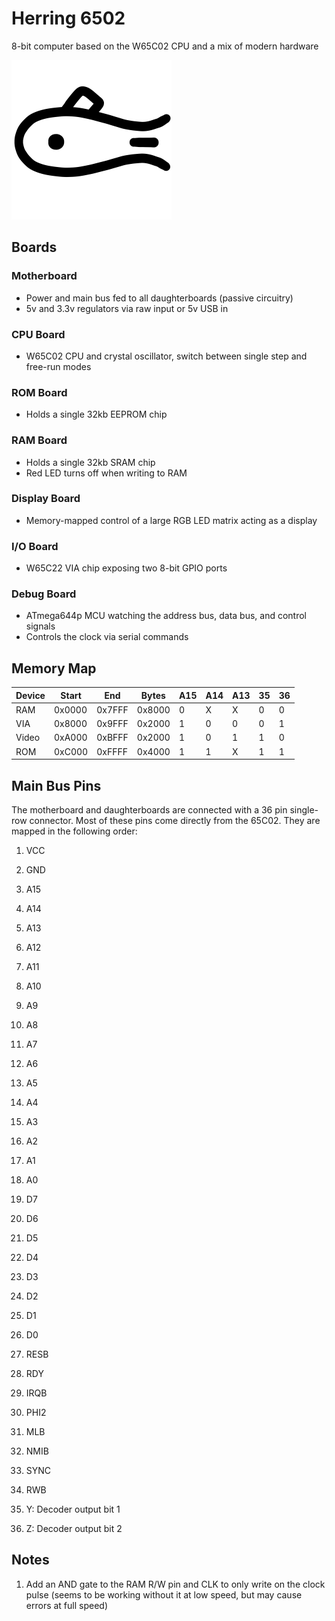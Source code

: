 # Herring 6502

8-bit computer based on the W65C02 CPU and a mix of modern hardware

![Herring 6502 Logo](/assets/images/logo_black_256.png)

## Boards

### Motherboard

- Power and main bus fed to all daughterboards (passive circuitry)
- 5v and 3.3v regulators via raw input or 5v USB in

### CPU Board

- W65C02 CPU and crystal oscillator, switch between single step and free-run modes

### ROM Board

- Holds a single 32kb EEPROM chip

### RAM Board

- Holds a single 32kb SRAM chip
- Red LED turns off when writing to RAM

### Display Board

- Memory-mapped control of a large RGB LED matrix acting as a display

### I/O Board

- W65C22 VIA chip exposing two 8-bit GPIO ports

### Debug Board

- ATmega644p MCU watching the address bus, data bus, and control signals
- Controls the clock via serial commands

## Memory Map

| Device | Start  | End    | Bytes  | A15 | A14 | A13 | 35  | 36  |
| ------ | ------ | ------ | ------ | --- | --- | --- | --- | --- |
| RAM    | 0x0000 | 0x7FFF | 0x8000 | 0   | X   | X   | 0   | 0   |
| VIA    | 0x8000 | 0x9FFF | 0x2000 | 1   | 0   | 0   | 0   | 1   |
| Video  | 0xA000 | 0xBFFF | 0x2000 | 1   | 0   | 1   | 1   | 0   |
| ROM    | 0xC000 | 0xFFFF | 0x4000 | 1   | 1   | X   | 1   | 1   |

## Main Bus Pins

The motherboard and daughterboards are connected with a 36 pin single-row connector. Most of these pins come directly from the 65C02. They are mapped in the following order:

1. VCC
2. GND

3. A15
4. A14
5. A13
6. A12
7. A11
8. A10
9. A9
10. A8
11. A7
12. A6
13. A5
14. A4
15. A3
16. A2
17. A1
18. A0

19. D7
20. D6
21. D5
22. D4
23. D3
24. D2
25. D1
26. D0

27. RESB
28. RDY
29. IRQB
30. PHI2
31. MLB
32. NMIB
33. SYNC
34. RWB
35. Y: Decoder output bit 1
36. Z: Decoder output bit 2

## Notes

1. Add an AND gate to the RAM R/W pin and CLK to only write on the clock pulse (seems to be working without it at low speed, but may cause errors at full speed)
